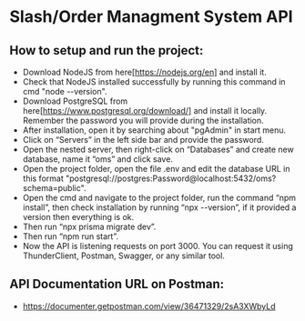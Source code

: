 # Slash/Order Managment System API

## How to setup and run the project:

- Download NodeJS from here[https://nodejs.org/en] and install it.
- Check that NodeJS installed successfully by running this command in cmd "node --version".
- Download PostgreSQL from here[https://www.postgresql.org/download/] and install it locally. Remember the password you will provide during the installation.
- After installation, open it by searching about "pgAdmin" in start menu.
- Click on “Servers” in the left side bar and provide the password.
- Open the nested server, then right-click on “Databases” and create new database, name it “oms” and click save.
- Open the project folder, open the file .env and edit the database URL in this format "postgresql://postgres:Password@localhost:5432/oms?schema=public".
- Open the cmd and navigate to the project folder, run the command “npm install”, then check installation by running “npx --version”, if it provided a version then everything is ok.
- Then run “npx prisma migrate dev”.
- Then run “npm run start”.
- Now the API is listening requests on port 3000. You can request it using ThunderClient, Postman, Swagger, or any similar tool.

## API Documentation URL on Postman:
- https://documenter.getpostman.com/view/36471329/2sA3XWbyLd
